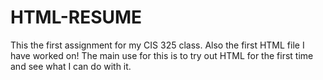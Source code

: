 # HTML-RESUME
This the first assignment for my CIS 325 class.  Also the first HTML file I have worked on! The main use for this is to try out HTML for the first time and see what I can do with it.
